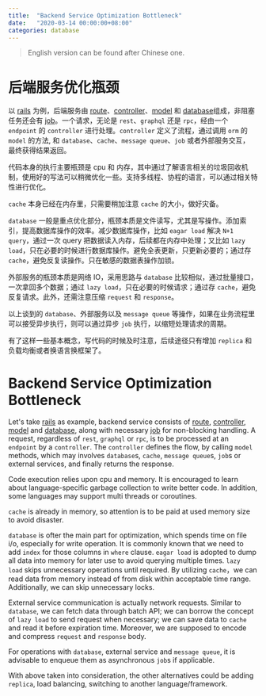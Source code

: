 ```yaml
---
title:  "Backend Service Optimization Bottleneck"
date:   "2020-03-14 00:00:00+08:00"
categories: database
---
```


<!-- 写在前面：雇主和雇员的本质关系是，雇主花钱购买雇员的时间来为其完成任务。面试，从雇主来说，是为了筛选得到符合要求的雇员；从雇员来说，是为了获得与自身实力匹配的职位与薪资。事实上，整个面试过程都是由人来进行主观判断，因此面试实际上给了雇员展现高于自身的实力而因此获得更高的职位与薪资的机会。一次好的面试，可以省下后续好几年为了升职所需要付出的努力。 -->

> English version can be found after Chinese one.

# 后端服务优化瓶颈

以 [rails](https://github.com/mpan-wework/interview-essentials-example/tree/master/rails-init) 为例，后端服务由 [route](https://github.com/mpan-wework/interview-essentials-example/blob/master/rails-init/config/routes.rb)、[controller](https://github.com/mpan-wework/interview-essentials-example/blob/master/rails-init/app/controllers/posts_controller.rb)、[model](https://github.com/mpan-wework/interview-essentials-example/blob/master/rails-init/app/models/post.rb) 和 [database](https://github.com/mpan-wework/interview-essentials-example/blob/master/rails-init/db/migrate/20200314070746_create_posts.rb)组成，非阻塞任务还会有 [job](https://github.com/mpan-wework/interview-essentials-example/blob/master/rails-init/app/jobs/application_job.rb)。一个请求，无论是 `rest`、`graphql` 还是 `rpc`，经由一个 `endpoint` 的 `controller` 进行处理。`controller` 定义了流程，通过调用 `orm` 的 `model` 的方法, 和 `database`、`cache`、`message queue`、`job` 或者外部服务交互， 最终获得结果返回。

代码本身的执行主要瓶颈是 cpu 和 内存，其中通过了解语言相关的垃圾回收机制，使用好的写法可以稍微优化一些。支持多线程、协程的语言，可以通过相关特性进行优化。

`cache` 本身已经在内存里，只需要稍加注意 `cache` 的大小，做好灾备。

`database` 一般是重点优化部分，瓶颈本质是文件读写，尤其是写操作。添加索引，提高数据库操作的效率。减少数据库操作，比如 `eagar load` 解决 `N+1 query`，通过一次 query 把数据读入内存，后续都在内存中处理；又比如 `lazy load`，只在必要的时候进行数据库操作。避免全表更新，只更新必要的；通过存 `cache`，避免反复读操作。只在敏感的数据表操作加锁。

外部服务的瓶颈本质是网络 IO，采用思路与 `database` 比较相似，通过批量接口，一次拿回多个数据；通过 `lazy load`，只在必要的时候请求；通过存 `cache`，避免反复请求。此外，还需注意压缩 `request` 和 `response`。

以上谈到的 `database`、外部服务以及 `message queue` 等操作，如果在业务流程里可以接受异步执行，则可以通过异步 `job` 执行，以缩短处理请求的周期。

有了这样一些基本概念，写代码的时候及时注意，后续途径只有增加 `replica` 和负载均衡或者换语言换框架了。

# Backend Service Optimization Bottleneck

Let's take [rails](https://github.com/mpan-wework/interview-essentials-example/tree/master/rails-init) as example, backend service consists of [route](https://github.com/mpan-wework/interview-essentials-example/blob/master/rails-init/config/routes.rb), [controller](https://github.com/mpan-wework/interview-essentials-example/blob/master/rails-init/app/controllers/posts_controller.rb), [model](https://github.com/mpan-wework/interview-essentials-example/blob/master/rails-init/app/models/post.rb) and [database](https://github.com/mpan-wework/interview-essentials-example/blob/master/rails-init/db/migrate/20200314070746_create_posts.rb), along with necessary [job](https://github.com/mpan-wework/interview-essentials-example/blob/master/rails-init/app/jobs/application_job.rb) for non-blocking handling. A request, regardless of `rest`, `graphql` or `rpc`, is to be processed at an `endpoint` by a `controller`. The `controller` defines the flow, by calling `model` methods, which may involves `database`s, `cache`, `message queue`s, `job`s or external services, and finally returns the response. 

Code execution relies upon cpu and memory. It is encouraged to learn about language-specific garbage collection to write better code. In addition, some languages may support multi threads or coroutines.

`cache` is already in memory, so attention is to be paid at used memory size to avoid disaster.

`database` is ofter the main part for optimization, which spends time on file i/o, especially for write operation. It is commonly known that we need to add `index` for those columns in `where` clause. `eagar load` is adopted to dump all data into memory for later use to avoid querying multiple times. `lazy load` skips unnecessary operations until required. By utilizing `cache`，we can read data from memory instead of from disk within acceptable time range. Additionally, we can skip unnecessary locks.

External service communication is actually network requests. Similar to `database`, we can fetch data through batch API; we can borrow the concept of `lazy load` to send request when necessary; we can save data to `cache` and read it before expiration time. Moreover, we are supposed to encode and compress `request` and `response` body.

For operations with `database`, external service and `message queue`, it is advisable to enqueue them as asynchronous `job`s if applicable.

With above taken into consideration, the other alternatives could be adding `replica`, load balancing, switching to another language/framework.

